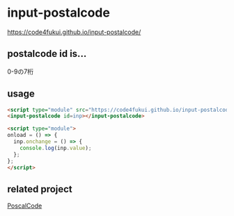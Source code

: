 # input-postalcode
  
https://code4fukui.github.io/input-postalcode/

## postalcode id is...

0-9の7桁

## usage

```html
<script type="module" src="https://code4fukui.github.io/input-postalcode/input-postalcode.js"></script>
<input-postalcode id=inp></input-postalcode>

<script type="module">
onload = () => {
  inp.onchange = () => {
    console.log(inp.value);
  };
};
</script>
```

## related project

[PoscalCode](https://github.com/code4fukui/PostalCode)

